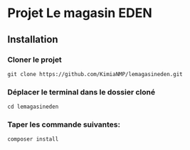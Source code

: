 # Projet Le magasin **EDEN**

## Installation

### Cloner le projet

```
git clone https://github.com/KimiaNMP/lemagasineden.git
```

### Déplacer le terminal dans le dossier cloné
```
cd lemagasineden
```
### Taper les commande suivantes:

```
composer install
```


